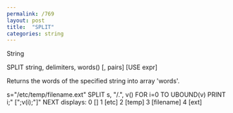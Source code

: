 ```yaml
---
permalink: /769
layout: post
title:  "SPLIT"
categories: string
---
```

String

SPLIT string, delimiters, words() [, pairs] [USE expr]

Returns the words of the specified string into array 'words'.


s="/etc/temp/filename.ext"
SPLIT s, "/.", v()
FOR i=0 TO UBOUND(v)
  PRINT i;" [";v(i);"]"
NEXT
displays:
0 []
1 [etc]
2 [temp]
3 [filename]
4 [ext]

